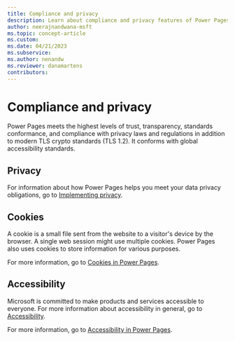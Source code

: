 ```yaml
---
title: Compliance and privacy
description: Learn about compliance and privacy features of Power Pages.
author: neerajnandwana-msft
ms.topic: concept-article
ms.custom: 
ms.date: 04/21/2023
ms.subservice:
ms.author: nenandw
ms.reviewer: danamartens
contributors:
---
```


# Compliance and privacy

Power Pages meets the highest levels of trust, transparency, standards conformance, and compliance with privacy laws and regulations in addition to modern TLS crypto standards (TLS 1.2). It conforms with global accessibility standards.

## Privacy

For information about how Power Pages helps you meet your data privacy obligations, go to [Implementing privacy](../configure/implement-privacy.md).

## Cookies

A cookie is a small file sent from the website to a visitor's device by the browser. A single web session might use multiple cookies. Power Pages also uses cookies to store information for various purposes.

For more information, go to [Cookies in Power Pages](cookies.md).

## Accessibility

Microsoft is committed to make products and services accessible to everyone. For more information about accessibility in general, go to [Accessibility](https://www.microsoft.com/accessibility).

For more information, go to [Accessibility in Power Pages](accessibility.md).

